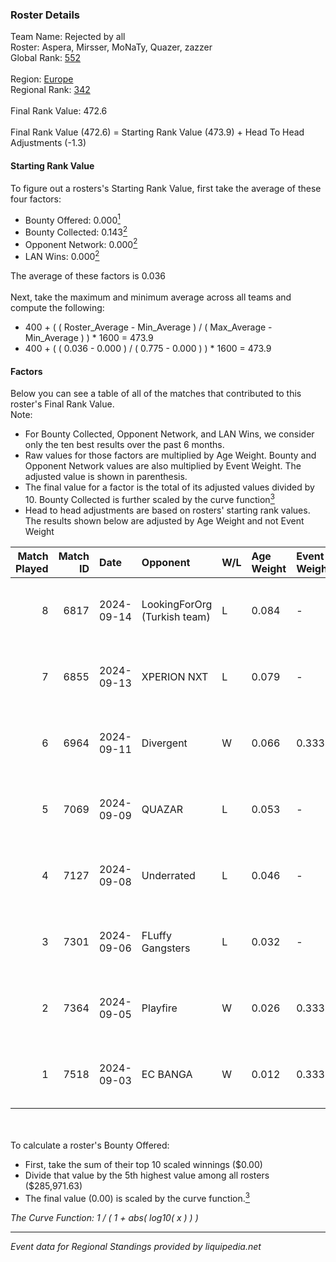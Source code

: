 ### Roster Details<br />
Team Name: Rejected by all<br />
Roster: Aspera, Mirsser, MoNaTy, Quazer, zazzer<br />
Global Rank: [552](../../standings_global_2025_02_28.md)<br />
<br />
Region: [Europe]( ../../standings_europe_2025_02_28.md)<br />
Regional Rank: [342]( ../../standings_europe_2025_02_28.md)<br />
<br />
Final Rank Value:  472.6<br />
<br />
Final Rank Value (472.6) = Starting Rank Value (473.9) + Head To Head Adjustments (-1.3)<br />

#### Starting Rank Value<br />
To figure out a rosters's Starting Rank Value, first take the average of these four factors:<br />
- Bounty Offered: 0.000[<sup>1</sup>](#table2)
- Bounty Collected: 0.143[<sup>2</sup>](#table1)
- Opponent Network: 0.000[<sup>2</sup>](#table1)
- LAN Wins: 0.000[<sup>2</sup>](#table1)

The average of these factors is 0.036<br />
<br />
Next, take the maximum and minimum average across all teams and compute the following:<br />
- 400 + ( ( Roster_Average - Min_Average ) / ( Max_Average - Min_Average ) ) * 1600 = 473.9
- 400 + ( ( 0.036 - 0.000 ) / ( 0.775 - 0.000 ) ) * 1600 = 473.9


#### Factors<br />
Below you can see a table of all of the matches that contributed to this roster's Final Rank Value.<br />
Note:<br />

- For Bounty Collected, Opponent Network, and LAN Wins, we consider only the ten best results over the past 6 months.
- Raw values for those factors are multiplied by Age Weight. Bounty and Opponent Network values are also multiplied by Event Weight. The adjusted value is shown in parenthesis.
- The final value for a factor is the total of its adjusted values divided by 10. Bounty Collected is further scaled by the curve function[<sup>3</sup>](#curveFunction)
- Head to head adjustments are based on rosters' starting rank values. The results shown below are adjusted by Age Weight and not Event Weight
<span id="table1"></span><br />


| Match Played | Match ID | Date       | Opponent                     | W/L | Age Weight | Event Weight | Bounty Collected | Opponent Network | LAN Wins  | H2H Adj. | Roster                                  |
| -: | -: | :- | :- | :- | :- | :- | :- | :- | :- | -: | :- |
|            8 |     6817 | 2024-09-14 | LookingForOrg (Turkish team) | L   | 0.084      | -            | -                | -                | -         |    -1.60 | Aspera, Mirsser, MoNaTy, Quazer, zazzer |
|            7 |     6855 | 2024-09-13 | XPERION NXT                  | L   | 0.079      | -            | -                | -                | -         |    -0.66 | Aspera, Mirsser, MoNaTy, Quazer, zazzer |
|            6 |     6964 | 2024-09-11 | Divergent                    | W   | 0.066      | 0.333        | 0.000 (0.000)    | 0.003 (0.000)    | 0 (0.000) |     1.07 | Aspera, Mirsser, MoNaTy, Quazer, zazzer |
|            5 |     7069 | 2024-09-09 | QUAZAR                       | L   | 0.053      | -            | -                | -                | -         |    -0.33 | Aspera, Mirsser, MoNaTy, Quazer, zazzer |
|            4 |     7127 | 2024-09-08 | Underrated                   | L   | 0.046      | -            | -                | -                | -         |    -0.30 | Aspera, Mirsser, MoNaTy, Quazer, zazzer |
|            3 |     7301 | 2024-09-06 | FLuffy Gangsters             | L   | 0.032      | -            | -                | -                | -         |    -0.13 | Aspera, Mirsser, MoNaTy, Quazer, zazzer |
|            2 |     7364 | 2024-09-05 | Playfire                     | W   | 0.026      | 0.333        | 0.001 (0.000)    | 0.000 (0.000)    | 0 (0.000) |     0.48 | Aspera, Mirsser, MoNaTy, Quazer, zazzer |
|            1 |     7518 | 2024-09-03 | EC BANGA                     | W   | 0.012      | 0.333        | 0.000 (0.000)    | 0.058 (0.000)    | 0 (0.000) |     0.21 | Aspera, Mirsser, MoNaTy, Quazer, zazzer |

<br />
<span id="table2"></span><br />
To calculate a roster's Bounty Offered:<br />

- First, take the sum of their top 10 scaled winnings ($0.00)
- Divide that value by the 5th highest value among all rosters ($285,971.63)
- The final value (0.00) is scaled by the curve function.[<sup>3</sup>](#curveFunction)

<span id="curveFunction"></span>_The Curve Function: 1 / ( 1 + abs( log10( x ) ) )_<br />

---
_Event data for Regional Standings provided by liquipedia.net_<br />
